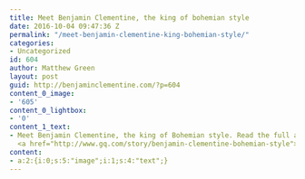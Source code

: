 ```yaml
---
title: Meet Benjamin Clementine, the king of bohemian style
date: 2016-10-04 09:47:36 Z
permalink: "/meet-benjamin-clementine-king-bohemian-style/"
categories:
- Uncategorized
id: 604
author: Matthew Green
layout: post
guid: http://benjaminclementine.com/?p=604
content_0_image:
- '605'
content_0_lightbox:
- '0'
content_1_text:
- Meet Benjamin Clementine, the king of Bohemian style. Read the full article at GQ
  <a href="http://www.gq.com/story/benjamin-clementine-bohemian-style">HERE</a>.
content:
- a:2:{i:0;s:5:"image";i:1;s:4:"text";}
---
```



